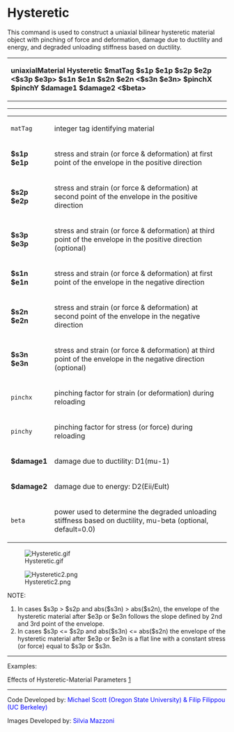  # Hysteretic

<p>This command is used to construct a uniaxial bilinear hysteretic
material object with pinching of force and deformation, damage due to
ductility and energy, and degraded unloading stiffness based on
ductility.</p>
<table>
<tbody>
<tr class="odd">
<td><p><strong>uniaxialMaterial Hysteretic $matTag $s1p $e1p $s2p $e2p
&lt;$s3p $e3p&gt; $s1n $e1n $s2n $e2n &lt;$s3n $e3n&gt; $pinchX $pinchY
$damage1 $damage2 &lt;$beta&gt;</strong></p></td>
</tr>
</tbody>
</table>
<hr />
<table>
<tbody>
<tr class="odd">
<td><code class="parameter-table-variable">matTag</code></td>
<td><p>integer tag identifying material</p></td>
</tr>
<tr class="even">
<td><p><strong>$s1p $e1p</strong></p></td>
<td><p>stress and strain (or force &amp; deformation) at first point of
the envelope in the positive direction</p></td>
</tr>
<tr class="odd">
<td><p><strong>$s2p $e2p</strong></p></td>
<td><p>stress and strain (or force &amp; deformation) at second point of
the envelope in the positive direction</p></td>
</tr>
<tr class="even">
<td><p><strong>$s3p $e3p</strong></p></td>
<td><p>stress and strain (or force &amp; deformation) at third point of
the envelope in the positive direction (optional)</p></td>
</tr>
<tr class="odd">
<td><p><strong>$s1n $e1n</strong></p></td>
<td><p>stress and strain (or force &amp; deformation) at first point of
the envelope in the negative direction</p></td>
</tr>
<tr class="even">
<td><p><strong>$s2n $e2n</strong></p></td>
<td><p>stress and strain (or force &amp; deformation) at second point of
the envelope in the negative direction</p></td>
</tr>
<tr class="odd">
<td><p><strong>$s3n $e3n</strong></p></td>
<td><p>stress and strain (or force &amp; deformation) at third point of
the envelope in the negative direction (optional)</p></td>
</tr>
<tr class="even">
<td><code class="parameter-table-variable">pinchx</code></td>
<td><p>pinching factor for strain (or deformation) during
reloading</p></td>
</tr>
<tr class="odd">
<td><code class="parameter-table-variable">pinchy</code></td>
<td><p>pinching factor for stress (or force) during reloading</p></td>
</tr>
<tr class="even">
<td><p><strong>$damage1</strong></p></td>
<td><p>damage due to ductility: D1(mu-1)</p></td>
</tr>
<tr class="odd">
<td><p><strong>$damage2</strong></p></td>
<td><p>damage due to energy: D2(Eii/Eult)</p></td>
</tr>
<tr class="even">
<td><code class="parameter-table-variable">beta</code></td>
<td><p>power used to determine the degraded unloading stiffness based on
ductility, mu-beta (optional, default=0.0)</p></td>
</tr>
</tbody>
</table>
<figure>
<img src="Hysteretic.gif" title="Hysteretic.gif" alt="Hysteretic.gif" />
<figcaption aria-hidden="true">Hysteretic.gif</figcaption>
</figure>
<figure>
<img src="/OpenSeesRT/contrib/static/Hysteretic2.png" title="Hysteretic2.png"
alt="Hysteretic2.png" />
<figcaption aria-hidden="true">Hysteretic2.png</figcaption>
</figure>
<p>NOTE:</p>
<ol>
<li>In cases $s3p &gt; $s2p and abs($s3n) &gt; abs($s2n), the envelope
of the hysteretic material after $e3p or $e3n follows the slope defined
by 2nd and 3rd point of the envelope.</li>
<li>In cases $s3p &lt;= $s2p and abs($s3n) &lt;= abs($s2n) the envelope
of the hysteretic material after $e3p or $e3n is a flat line with a
constant stress (or force) equal to $s3p or $s3n.</li>
</ol>
<hr />
<p>Examples:</p>
<p>Effects of Hysteretic-Material Parameters <a
href="http://opensees.berkeley.edu/OpenSees/manuals/usermanual/4052.htm">1</a></p>
<hr />
<p>Code Developed by: <span style="color:blue"> Michael Scott
(Oregon State University) &amp; Filip Filippou (UC Berkeley)
</span></p>
<p>Images Developed by: <span style="color:blue"> Silvia Mazzoni
</span></p>
